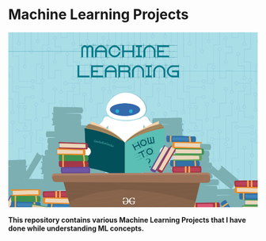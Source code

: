 # Machine Learning Projects
![Machine Learning Banner](./assets/ML_image.png)

**This repository contains various Machine Learning Projects that I have done while understanding ML concepts.**
